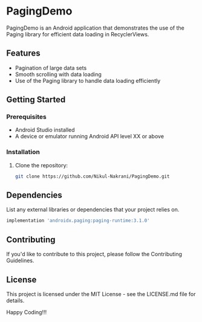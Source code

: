 # PagingDemo

PagingDemo is an Android application that demonstrates the use of the Paging library for efficient data loading in RecyclerViews.

## Features

- Pagination of large data sets
- Smooth scrolling with data loading
- Use of the Paging library to handle data loading efficiently

## Getting Started

### Prerequisites

- Android Studio installed
- A device or emulator running Android API level XX or above

### Installation

1. Clone the repository:

   ```bash
   git clone https://github.com/Nikul-Nakrani/PagingDemo.git

## Dependencies
List any external libraries or dependencies that your project relies on.
```bash
implementation 'androidx.paging:paging-runtime:3.1.0'
```

## Contributing
If you'd like to contribute to this project, please follow the Contributing Guidelines.

## License
This project is licensed under the MIT License - see the LICENSE.md file for details.

Happy Coding!!!


